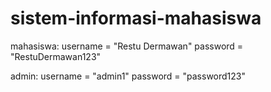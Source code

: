 # sistem-informasi-mahasiswa

mahasiswa:
username = "Restu Dermawan"
password = "RestuDermawan123"

admin:
username = "admin1"
password = "password123"